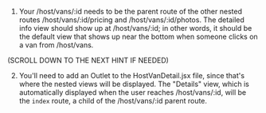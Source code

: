 1. Your /host/vans/:id needs to be the parent route of the other
nested routes /host/vans/:id/pricing and /host/vans/:id/photos.
The detailed info view should show up at /host/vans/:id; in other
words, it should be the default view that shows up near the bottom
when someone clicks on a van from /host/vans.

(SCROLL DOWN TO THE NEXT HINT IF NEEDED)

















































2. You'll need to add an Outlet to the HostVanDetail.jsx file, since 
that's where the nested views will be displayed. The "Details" view,
which is automatically displayed when the user reaches /host/vans/:id,
will be the `index` route, a child of the /host/vans/:id parent route.